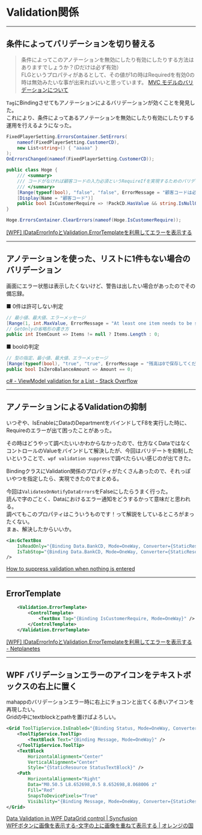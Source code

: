 # Validation関係

---

## 条件によってバリデーションを切り替える

>条件によってこのアノテーションを無効にしたり有効にしたりする方法はありますでしょうか？(Dだけは必ず有効）  
>FLGというプロパティがあるとして、その値が1の時はRequiredを有効0の時は無効みたいな事が出来ればいいと思っています。
[MVC モデルのバリデーションについて](https://teratail.com/questions/80391)  

`Tag`にBindingさせてもアノテーションによるバリデーションが効くことを発見した。  
これにより、条件によってあるアノテーションを無効にしたり有効にしたりする運用を行えるようになった。  

``` C#
FixedPlayerSetting.ErrorsContainer.SetErrors(
    nameof(FixedPlayerSetting.CustomerCD),
    new List<string>() { "aaaaa" }
);
OnErrorsChanged(nameof(FixedPlayerSetting.CustomerCD));
```

``` cs
public class Hoge {
    /// <summary>
    /// コードがなければ顧客コードの入力必須というRequireIfを実現するためのバリデーションプロパティ
    /// </summary>
    [Range(typeof(bool), "false", "false", ErrorMessage = "顧客コードは必須です。")]
    [Display(Name = "顧客コード")]
    public bool IsCustomerRequire => !PackCD.HasValue && string.IsNullOrEmpty(CustomerCD);
}

Hoge.ErrorsContainer.ClearErrors(nameof(Hoge.IsCustomerRequire));
```

[[WPF] IDataErrorInfoとValidation.ErrorTemplateを利用してエラーを表示する](https://www.pine4.net/Memo/Article/Archives/427)  

---

## アノテーションを使った、リストに1件もない場合のバリデーション

画面にエラー状態は表示したくないけど、警告は出したい場合があったのでその備忘録。  

■ 0件は許可しない判定

``` C# : 0件は許可しない判定
// 最小値、最大値、エラーメッセージ
[Range(1, int.MaxValue, ErrorMessage = "At least one item needs to be selected")]
// GetOnlyの省略形の書き方
public int ItemCount => Items != null ? Items.Length : 0;
```

■ boolの判定

``` C# : boolの判定
// 型の指定、最小値、最大値、エラーメッセージ
[Range(typeof(bool), "true", "true", ErrorMessage = "残高は0で保存してください。")]
public bool IsZeroBalanceAmount => Amount == 0;
```

[c# - ViewModel validation for a List - Stack Overflow](https://stackoverflow.com/questions/5146732/viewmodel-validation-for-a-list)  

---

## アノテーションによるValidationの抑制

いつぞや、IsEnableにDataのDepartmentをバインドしてF8を実行した時に、Requireのエラーが出て困ったことがあった。  

その時はどうやって調べたいいかわからなかったので、仕方なくDataではなくコントロールのValueをバインドして解決したが、今回はバリデートを抑制したいということで、`wpf validation suppress`で調べたらいい感じのが出てきた。  

BindingクラスにValidation関係のプロパティがたくさんあったので、それっぽいやつを指定したら、実現できたのでまとめる。  

今回は`ValidatesOnNotifyDataErrors`をFalseにしたらうまく行った。  
読んで字のごとく、Dataにおけるエラー通知をどうするかって意味だと思われる。  
調べてもこのプロパティはこういうものです！って解説をしているところがまったくない。  
まぁ、解決したからいいか。  

``` XML
<im:GcTextBox
    IsReadOnly="{Binding Data.BankCD, Mode=OneWay, Converter={StaticResource NullOrEmptyToBoolConverter}, ValidatesOnNotifyDataErrors=False}"
    IsTabStop="{Binding Data.BankCD, Mode=OneWay, Converter={StaticResource NotNullOrEmptyToBoolConverter}, ValidatesOnNotifyDataErrors=False}"
/>
```

[How to suppress validation when nothing is entered](https://stackoverflow.com/questions/1502263/how-to-suppress-validation-when-nothing-is-entered)  

---

## ErrorTemplate

``` xml
    <Validation.ErrorTemplate>
        <ControlTemplate>
            <TextBox Tag="{Binding IsCustomerRequire, Mode=OneWay}" />
        </ControlTemplate>
    </Validation.ErrorTemplate>
```

[[WPF] IDataErrorInfoとValidation.ErrorTemplateを利用してエラーを表示する - Netplanetes](https://www.pine4.net/Memo/Article/Archives/427)  

---

## WPF バリデーションエラーのアイコンをテキストボックスの右上に置く

mahappのバリデーションエラー時に右上にチョコンと出てくる赤いアイコンを再現したい。  
Gridの中にtextblockとpathを置けばよろしい。  

``` xml
<Grid ToolTipService.IsEnabled="{Binding Status, Mode=OneWay, Converter={StaticResource EnumToBoolConverter}, ConverterParameter=Error}">
    <ToolTipService.ToolTip>
        <TextBlock Text="{Binding Message, Mode=OneWay}" />
    </ToolTipService.ToolTip>
    <TextBlock
        HorizontalAlignment="Center"
        VerticalAlignment="Center"
        Style="{StaticResource StatusTextBlock}" />
    <Path
        HorizontalAlignment="Right"
        Data="M0.50.5 L8.652698,0.5 8.652698,8.068006 z"
        Fill="Red"
        SnapsToDevicePixels="True"
        Visibility="{Binding Message, Mode=OneWay, Converter={StaticResource StringToVisibilityConverter}}" />
</Grid>
```

[Data Validation in WPF DataGrid control | Syncfusion](https://help.syncfusion.com/wpf/datagrid/data-validation)  
[WPFボタンに画像を表示する-文字の上に画像を重ねて表示する | オレンジの国](https://techlive.tokyo/archives/4542)  
